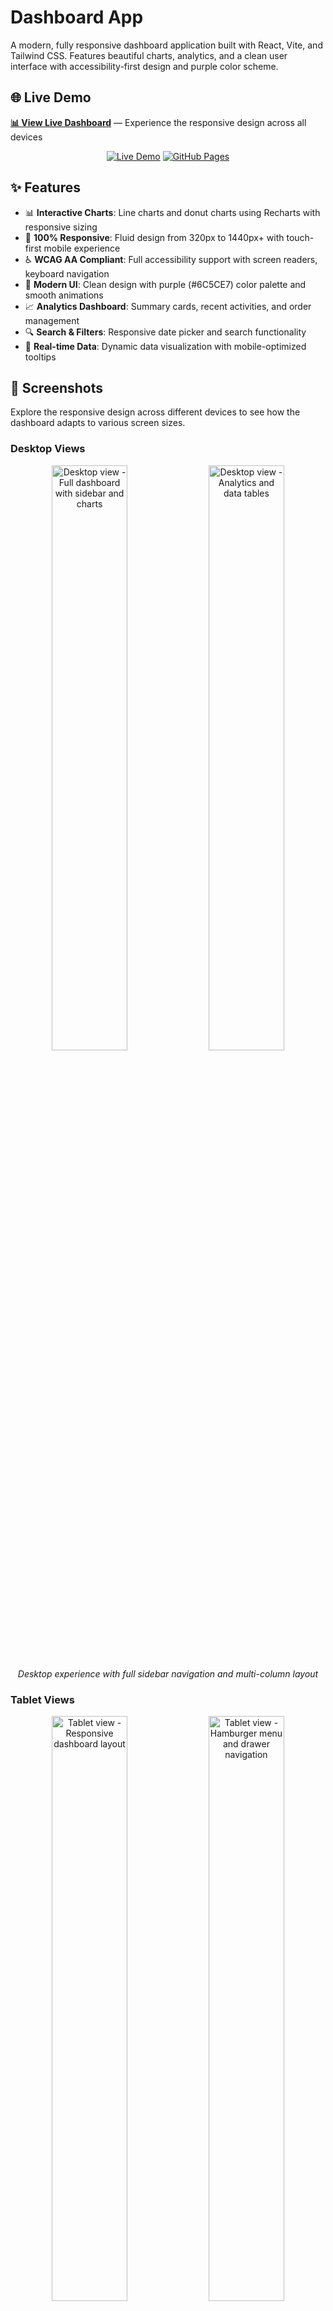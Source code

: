 # Dashboard App

A modern, fully responsive dashboard application built with React, Vite, and Tailwind CSS. Features beautiful charts, analytics, and a clean user interface with accessibility-first design and purple color scheme.

## 🌐 Live Demo

**[📊 View Live Dashboard](https://mutlukurt.github.io/dashboard-app/)** — Experience the responsive design across all devices

<div align="center">
  
[![Live Demo](https://img.shields.io/badge/Live%20Demo-Visit%20Dashboard-6C5CE7?style=for-the-badge&logo=react&logoColor=white)](https://mutlukurt.github.io/dashboard-app/)
[![GitHub Pages](https://img.shields.io/badge/Deployed%20on-GitHub%20Pages-181717?style=for-the-badge&logo=github&logoColor=white)](https://mutlukurt.github.io/dashboard-app/)

</div>

## ✨ Features

- 📊 **Interactive Charts**: Line charts and donut charts using Recharts with responsive sizing
- 📱 **100% Responsive**: Fluid design from 320px to 1440px+ with touch-first mobile experience  
- ♿ **WCAG AA Compliant**: Full accessibility support with screen readers, keyboard navigation
- 🎨 **Modern UI**: Clean design with purple (#6C5CE7) color palette and smooth animations
- 📈 **Analytics Dashboard**: Summary cards, recent activities, and order management
- 🔍 **Search & Filters**: Responsive date picker and search functionality
- 🎯 **Real-time Data**: Dynamic data visualization with mobile-optimized tooltips

## 📸 Screenshots

Explore the responsive design across different devices to see how the dashboard adapts to various screen sizes.

### Desktop Views
<div align="center">
  <a href="./assets/desktop1.png"><img src="./assets/desktop1.png" alt="Desktop view - Full dashboard with sidebar and charts" width="49%"></a>
  <a href="./assets/desktop2.png"><img src="./assets/desktop2.png" alt="Desktop view - Analytics and data tables" width="49%"></a>
</div>
<p align="center"><em>Desktop experience with full sidebar navigation and multi-column layout</em></p>

### Tablet Views
<div align="center">
  <a href="./assets/tablet1.png"><img src="./assets/tablet1.png" alt="Tablet view - Responsive dashboard layout" width="49%"></a>
  <a href="./assets/tablet2.png"><img src="./assets/tablet2.png" alt="Tablet view - Hamburger menu and drawer navigation" width="49%"></a>
</div>
<p align="center"><em>Tablet experience with drawer navigation and optimized chart layouts</em></p>

### Mobile Views
<table>
  <tr>
    <td><a href="./assets/mobile1.png"><img src="./assets/mobile1.png" alt="Mobile view - Dashboard summary cards" width="100%"></a></td>
    <td><a href="./assets/mobile2.png"><img src="./assets/mobile2.png" alt="Mobile view - Charts and analytics" width="100%"></a></td>
  </tr>
  <tr>
    <td><a href="./assets/mobile3.png"><img src="./assets/mobile3.png" alt="Mobile view - Activities timeline" width="100%"></a></td>
    <td><a href="./assets/mobile4.png"><img src="./assets/mobile4.png" alt="Mobile view - Orders in card layout" width="100%"></a></td>
  </tr>
</table>
<p align="center"><em>Mobile experience with touch-first design and card-based layouts</em></p>

## 📱 Responsive Strategy

### Breakpoints (Tailwind)
- **sm**: 640px+ (Mobile landscape, small tablets)
- **md**: 768px+ (Tablets, collapsed sidebar becomes visible)
- **lg**: 1024px+ (Desktop, full sidebar with labels)
- **xl**: 1280px+ (Large desktop, optimized spacing)
- **2xl**: 1536px+ (Ultra-wide displays)

### Layout Adaptations
- **Mobile (320px-767px)**:
  - Hidden sidebar with drawer overlay (touch-friendly 44px targets)
  - Single-column layout for all sections
  - Cards replace table view for orders
  - Stacked mobile search below header
  - Vertical date/time layout in activities

- **Tablet (768px-1023px)**:
  - Icon-only sidebar (18/4.5rem width)
  - 2-column layout for summary cards  
  - Charts stack vertically
  - Reduced chart heights for better scrolling

- **Desktop (1024px+)**:
  - Full sidebar with labels (88/22rem width)
  - Multi-column CSS Grid layouts (up to 12 columns)
  - Side-by-side charts and data sections
  - Hover states and larger interactive areas

### Mobile Navigation
- **Menu Button**: Tap hamburger icon in header to open sidebar
- **Drawer Pattern**: Sidebar slides in from left with backdrop blur
- **Auto-close**: Sidebar closes when selecting menu items on mobile
- **Keyboard**: ESC key closes the sidebar, focus management included

## 🎯 Accessibility Features

- **Keyboard Navigation**: Full Tab, Enter, ESC support throughout
- **Screen Reader**: Proper ARIA labels, landmarks, and semantic HTML
- **Focus Management**: Visible focus outlines with purple ring
- **High Contrast**: Support for prefers-contrast and color adjustments  
- **Reduced Motion**: Respects prefers-reduced-motion user preference
- **Touch Targets**: Minimum 44px touch targets on mobile devices
- **Alt Content**: Screen reader tables for chart data

## 🏗️ Components

### Layout Components
- **Sidebar**: Responsive navigation with mobile drawer pattern
- **Header**: Adaptive header with mobile menu button and responsive search
- **SummaryCard**: Fluid typography scaling with clamp() and trend indicators

### Data Visualization  
- **LineChart**: Revenue analytics with mobile-optimized dimensions and tooltips
- **PieChart**: Transaction donut chart with responsive legend and sizing
- **Activities**: Timeline feed with mobile-first stacked layout
- **OrdersTable**: Desktop table transforms to mobile cards below md breakpoint

## 🎨 Design System

### Color Palette
- **Primary Purple**: `#6C5CE7` (WCAG AA compliant)
- **Orange Accent**: `#FFA502`
- **Blue Accent**: `#1E90FF` 
- **Background**: `#F8FAFC`
- **Text Contrast**: Passes WCAG AA standards

### Typography
- **Font**: Inter (web font with system fallbacks)
- **Scaling**: CSS clamp() for fluid responsive text
- **Hierarchy**: Clear heading levels with proper contrast ratios

### Spacing & Layout
- **Container**: Responsive padding (16px → 24px → 32px)
- **Grid**: CSS Grid with responsive column counts
- **Gap**: Consistent 16px/24px spacing system

## 🚀 Installation

1. **Clone or download the project**
2. **Install dependencies:**
   ```bash
   npm install
   ```

3. **Start the development server:**
   ```bash
   npm run dev
   ```

4. **Open your browser and navigate to:**
   ```
   http://localhost:5173
   ```

## 📜 Available Scripts

- `npm run dev` - Start development server with hot reload
- `npm run build` - Build the project for production  
- `npm run preview` - Preview the built project locally
- `npm run lint` - Run ESLint for code quality

## 🛠️ Technologies Used

- **React 18** - Modern React with hooks and concurrent features
- **Vite** - Fast build tool and development server
- **Tailwind CSS** - Utility-first CSS framework with custom responsive utilities
- **Recharts** - Composable charting library with responsive containers
- **Lucide React** - Beautiful & consistent icon set with tree-shaking
- **Date-fns** - Modern JavaScript date utility library

## 📁 Project Structure

```
dashboard-app/
├── src/
│   ├── components/
│   │   ├── Sidebar.jsx          # Responsive navigation with drawer
│   │   ├── Header.jsx           # Adaptive header with mobile menu
│   │   ├── SummaryCard.jsx      # Responsive statistics cards
│   │   ├── LineChart.jsx        # Mobile-optimized revenue chart
│   │   ├── PieChart.jsx         # Responsive transaction donut chart
│   │   ├── Activities.jsx       # Timeline with mobile layout
│   │   └── OrdersTable.jsx      # Table → Cards responsive transformation
│   ├── App.jsx                  # Main app with responsive grid system
│   ├── main.jsx                 # React entry point
│   └── index.css               # Global styles, utilities, accessibility
├── index.html                   # HTML template with viewport meta
├── package.json                 # Dependencies and scripts  
├── tailwind.config.js          # Extended config with responsive utilities
├── postcss.config.js           # PostCSS configuration
├── vite.config.js              # Vite configuration
└── README.md                   # This comprehensive guide
```

## ⚙️ Customization

### Responsive Breakpoints
Modify breakpoints in `tailwind.config.js`:
```js
theme: {
  screens: {
    'sm': '640px',   // Mobile landscape
    'md': '768px',   // Tablet 
    'lg': '1024px',  // Desktop
    'xl': '1280px',  // Large desktop
    '2xl': '1536px', // Ultra-wide
  }
}
```

### Color Themes
Update the color palette while maintaining contrast ratios:
```js
colors: {
  primary: '#6C5CE7',    // Purple (ensure WCAG AA)
  orange: '#FFA502',     // Orange accent
  blue: '#1E90FF',       // Blue accent
}
```

### Chart Responsive Heights
Adjust chart dimensions in components:
```js
// Mobile: h-56 (224px), Desktop: h-80 (320px)
<div className="h-56 sm:h-72 lg:h-80 xl:h-96">
```

## 🧪 Testing Responsive Design

### Recommended Test Widths
- **320px** - Small mobile (iPhone SE)
- **375px** - Standard mobile (iPhone 12)  
- **414px** - Large mobile (iPhone Plus)
- **768px** - Tablet portrait (iPad)
- **1024px** - Tablet landscape / Small desktop
- **1280px** - Desktop
- **1440px** - Large desktop

### Validation Checklist
- ✅ No horizontal scrollbars at any width
- ✅ All interactive elements meet 44px touch target
- ✅ Charts resize properly and remain legible
- ✅ Table transforms to cards below md breakpoint  
- ✅ Sidebar drawer works smoothly on mobile
- ✅ Keyboard navigation flows correctly
- ✅ Screen reader announces content properly

## 🔧 Performance Optimizations

- **ResponsiveContainer**: Charts automatically resize without layout shift
- **CSS Grid**: Hardware-accelerated responsive layouts
- **Tree Shaking**: Only imports used Lucide icons  
- **Reduced Motion**: Respects user motion preferences
- **Print Styles**: Clean printing with .no-print utilities

## 🌐 Browser Support

- **Chrome 90+** (recommended)
- **Firefox 88+** 
- **Safari 14+**
- **Edge 90+**
- **Mobile Safari iOS 14+**
- **Chrome Mobile Android 90+**

## 🤝 Contributing

This project follows accessibility best practices. When contributing:

1. Test on multiple screen sizes (320px - 1440px+)
2. Verify keyboard navigation works correctly  
3. Check color contrast meets WCAG AA standards
4. Test with screen readers when possible
5. Ensure touch targets meet 44px minimum

## 📄 License  

This project is open source and available under the [MIT License](LICENSE).